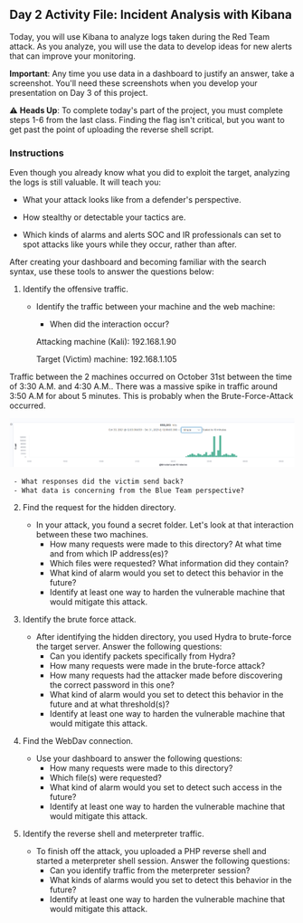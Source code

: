 ## Day 2 Activity File: Incident Analysis with Kibana


Today, you will use Kibana to analyze logs taken during the Red Team attack. As you analyze, you will use the data to develop ideas for new alerts that can improve your monitoring.

**Important**: Any time you use data in a dashboard to justify an answer, take a screenshot. You'll need these screenshots when you develop your presentation on Day 3 of this project.

:warning: **Heads Up**: To complete today's part of the project, you must complete steps 1-6 from the last class. Finding the flag isn't critical, but you want to get past the point of uploading the reverse shell script.

### Instructions

Even though you already know what you did to exploit the target, analyzing the logs is still valuable. It will teach you:
- What your attack looks like from a defender's perspective.

- How stealthy or detectable your tactics are.

- Which kinds of alarms and alerts SOC and IR professionals can set to spot attacks like yours while they occur, rather than after.

After creating your dashboard and becoming familiar with the search syntax, use these tools to answer the questions below:


1. Identify the offensive traffic.
   - Identify the traffic between your machine and the web machine:
     - When did the interaction occur?
     
     Attacking machine (Kali): 192.168.1.90	
     
     Target (Victim) machine: 192.168.1.105
     
Traffic between the 2 machines occurred on October 31st between the time of 3:30 A.M. and 4:30 A.M.. There was a massive spike in traffic around 3:50 A.M for about 5 minutes. This is probably when the Brute-Force-Attack occurred.

![](screenshots/Day2_Traffic_during_day.PNG)

     - What responses did the victim send back?
     - What data is concerning from the Blue Team perspective?

2. Find the request for the hidden directory.
   - In your attack, you found a secret folder. Let's look at that interaction between these two machines.
     - How many requests were made to this directory? At what time and from which IP address(es)?
     - Which files were requested? What information did they contain?
     - What kind of alarm would you set to detect this behavior in the future?
     - Identify at least one way to harden the vulnerable machine that would mitigate this attack.

3. Identify the brute force attack.
   - After identifying the hidden directory, you used Hydra to brute-force the target server. Answer the following questions:
     - Can you identify packets specifically from Hydra?
     - How many requests were made in the brute-force attack?
     - How many requests had the attacker made before discovering the correct password in this one?
     - What kind of alarm would you set to detect this behavior in the future and at what threshold(s)?
     - Identify at least one way to harden the vulnerable machine that would mitigate this attack.

4. Find the WebDav connection.
   - Use your dashboard to answer the following questions:
     - How many requests were made to this directory? 
     - Which file(s) were requested?
     - What kind of alarm would you set to detect such access in the future?
     - Identify at least one way to harden the vulnerable machine that would mitigate this attack.

5. Identify the reverse shell and meterpreter traffic.
   - To finish off the attack, you uploaded a PHP reverse shell and started a meterpreter shell session. Answer the following questions:
     - Can you identify traffic from the meterpreter session?
     - What kinds of alarms would you set to detect this behavior in the future?
     - Identify at least one way to harden the vulnerable machine that would mitigate this attack.
